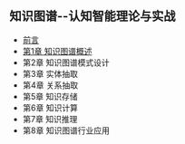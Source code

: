 ## 知识图谱--认知智能理论与实战
- [前言](chapter0.md)
- [第1章 知识图谱概述](chapter1.md)
- 第2章 知识图谱模式设计
- 第3章 实体抽取
- 第4章 关系抽取
- 第5章 知识存储
- 第6章 知识计算
- 第7章 知识推理
- 第8章 知识图谱行业应用
